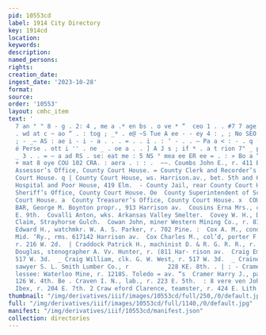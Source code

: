 ```yaml
---
pid: 10553cd
label: 1914 City Directory
key: 1914cd
location: 
keywords: 
description: 
named_persons: 
rights: 
creation_date: 
ingest_date: '2023-10-28'
format: 
source: 
order: '10553'
layout: cmhc_item
text: '                                                                   . . - _
  7 an ° " 8 - g . 2: 4 , me a .* en bs . o ve * “  ceo 1 . . #7 7 age : . = = ee
  . wd at c ~ ao “ . : tog ; _* . e@ ~S Tue A ee - - ey 4 : , ; No SEO 7 os , : eS
  ; - _— AS : ae i - i - a . . . = . . i . : ‘ - . . — Pa a < : - . q ‘ ft a. 4 a
  é Perse . ott i '' . ne _ . oe a . . ] A J s ; if * . a t rion 7" _ panes a - ol
  _ 3 . . = — a ad RS . se: eat me : 5 NS ° mea ee ER ee = . : » Bo a “ots lot 2 -
  + mat 8 oye COU 102 CRA. : aera . : : .  ~~. Coumbs John E., r. 411 E. 5th.  - County
  Assessor’s Office, County Court House. = County Clerk and Recorder’s Office, County
  Court House. q | County Court House, ws. Harrison.av., bet. 5th and 6th. County
  Hospital and Poor House, 419 Elm.  - County Jail, rear County Court House.  County
  Sheriff’s Office, County Court House. Oe  County Superintendent of Schools, County
  Court House. a  County Treasurer’s Office, County Court House. x  COURT EXCHANGE
  BAR, George M. Boynton propr., 913 Harrison av.  Cousins Erna Mrs., col’d, r. 11414
  E. 9th.  Covalli Anton, wks. Arkansas Valley Smelter.  Covey W. H., Double Decker
  Claim, Strayhorse Gulch.  Cowan John, miner Western Mining Co., r. 816 E. 5th.  Cowdrey
  Edward H., watchmkr. W. A. S. Parker, r. 702 Pine. :  Cox A. M., conductor Colo.
  Mid. ‘Ry., rms. 617142 Harrison av.  Cox Charles M., col’d, porter F. A. Volkert,
  r. 216 W. 2d.  | Craddock Patrick H., machinist D. & R. G. R. R., r. 1107 Poplar.  Craig
  Douglas, stenographer A. Vv. Hunter, r. (811 Har- rison av.  Craig Emily Miss, r.
  517 W. 3d.  _ Craig William, clk. G. W. West, r. 517 W. 3d.  _ Craine Schuyler C.,
  sawyer S. L. Smith Lumber Co., r           228 KE. 8th. . | : - Cramer George E.,
  lessee: Waterloo Mine, r. 1218S. Toledo = av. “s  Cramer Harry J., painter, r. rear
  126 W. 4th. Be . Craven I. N., lab., r. 223 E. 5th.  : 8 vere ven John Calvin, miner
  Ibex, r. 204 E. 7th. 2 Craw eford Clarence, teamster, r. 424 E. Lith.            '
thumbnail: "/img/derivatives/iiif/images/10553cd/full/250,/0/default.jpg"
full: "/img/derivatives/iiif/images/10553cd/full/1140,/0/default.jpg"
manifest: "/img/derivatives/iiif/10553cd/manifest.json"
collection: directories
---
```


